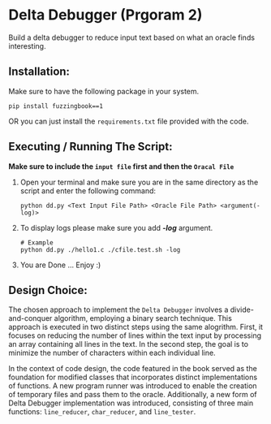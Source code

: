 # Delta Debugger (Prgoram 2)
Build a delta debugger to reduce input text based on what an oracle finds interesting.

## Installation:

Make sure to have the following package in your system.

```
pip install fuzzingbook==1
```

OR you can just install the ```requirements.txt``` file provided with the code.

## Executing / Running The Script:

**Make sure to include the ```input file``` first and then the ```Oracal File```**

1. Open your terminal and make sure you are in the same directory as the script and enter the following command:
    ```
    python dd.py <Text Input File Path> <Oracle File Path> <argument(-log)>
    ```
2. To display logs please make sure you add ***-log*** argument.
    ```
    # Example
    python dd.py ./hello1.c ./cfile.test.sh -log
    ```

3. You are Done ... Enjoy :)

## Design Choice:

The chosen approach to implement the ```Delta Debugger``` involves a divide-and-conquer algorithm, employing a binary search technique. This approach is executed in two distinct steps using the same alogrithm. First, it focuses on reducing the number of lines within the text input by processing an array containing all lines in the text. In the second step, the goal is to minimize the number of characters within each individual line.

In the context of code design, the code featured in the book served as the foundation for modified classes that incorporates distinct implementations of functions. A new program runner was introduced to enable the creation of temporary files and pass them to the oracle. Additionally, a new form of Delta Debugger implementation was introduced, consisting of three main functions: ```line_reducer```, ```char_reducer```, and ```line_tester```.
